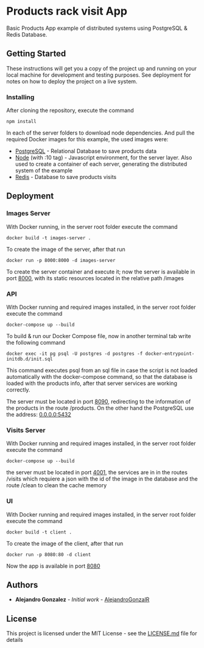 # Products rack visit App

Basic Products App example of distributed systems using PostgreSQL & Redis Database.

## Getting Started

These instructions will get you a copy of the project up and running on your local machine for development and testing purposes. See deployment for notes on how to deploy the project on a live system.

### Installing

After cloning the repository, execute the command

```
npm install
```

In each of the server folders to download node dependencies. And pull the required Docker images for this example, the used images were:

* [PostgreSQL](https://hub.docker.com/_/postgres) - Relational Database to save products data
* [Node](https://hub.docker.com/_/node) (with :10 tag) - Javascript environment, for the server layer. Also used to create a container of each server, generating the distributed system of the example
* [Redis](https://hub.docker.com/_/redis) - Database to save products visits

## Deployment

### Images Server

With Docker running, in the server root folder execute the command

```
docker build -t images-server .
```

To create the image of the server, after that run

```
docker run -p 8000:8000 -d images-server
```

To create the server container and execute it; now the server is available in port [8000](http://0.0.0.0:8000), with its static resources located in the relative path /images

### API

With Docker running and required images installed, in the server root folder execute the command

```
docker-compose up --build
```

To build & run our Docker Compose file, now in another terminal tab write the following command

```
docker exec -it pg psql -U postgres -d postgres -f docker-entrypoint-initdb.d/init.sql 
```

This command executes psql from an sql file in case the script is not loaded automatically with the docker-compose command, so that the database is loaded with the products info, after that server services are working correctly.

The server must be located in port [8090](http://0.0.0.0:8090), redirecting to the information of the products in the route /products. On the other hand the PostgreSQL use the address: [0.0.0.0:5432](http://0.0.0.0:5432)

### Visits Server

With Docker running and required images installed, in the server root folder execute the command

```
docker-compose up --build
```
the server must be located in port [4001](http://0.0.0.0:4001), the services are in 
 in the routes /visits which requiere a json with the id of the image in the database and the route /clean to clean the cache memory
 
 ### UI
 
 With Docker running and required images installed, in the server root folder execute the command
 
 ```
 docker build -t client .
 ```

To create the image of the client, after that run

```
docker run -p 8080:80 -d client
```

Now the app is available in port [8080](http://0.0.0.0:8080)

## Authors

* **Alejandro Gonzalez** - *Initial work* - [AlejandroGonzalR](https://github.com/AlejandroGonzalR)

## License

This project is licensed under the MIT License - see the [LICENSE.md](LICENSE.md) file for details
